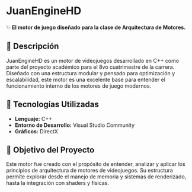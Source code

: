# JuanEngineHD

✨ **El motor de juego diseñado para la clase de Arquitectura de Motores.**

## 📌 Descripción
JuanEngineHD es un motor de videojuegos desarrollado en C++ como parte del proyecto académico para el 8vo cuatrimestre de la carrera. Diseñado con una estructura modular y pensado para optimización y escalabilidad, este motor es una excelente base para entender el funcionamiento interno de los motores de juego modernos.

## 🚀 Tecnologías Utilizadas
- **Lenguaje:** C++
- **Entorno de Desarrollo:** Visual Studio Community
- **Gráficos:** DirectX

## 🎯 Objetivo del Proyecto
Este motor fue creado con el propósito de entender, analizar y aplicar los principios de arquitectura de motores de videojuegos. Su estructura permite explorar desde el manejo de memoria y sistemas de renderizado, hasta la integración con shaders y físicas.
